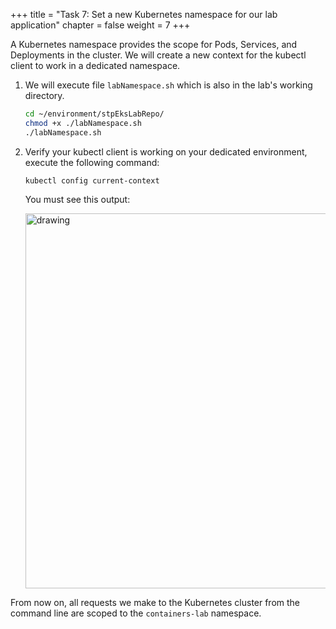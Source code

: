 +++ 
title = "Task 7: Set a new Kubernetes namespace for our lab application" 
chapter = false 
weight = 7 
+++

A Kubernetes namespace provides the scope for Pods, Services, and Deployments in the cluster. We will create a new context for the kubectl client to work in a dedicated namespace.

1. We will execute file ```labNamespace.sh``` which is also in the lab's working directory.

	```sh
	cd ~/environment/stpEksLabRepo/
	chmod +x ./labNamespace.sh
	./labNamespace.sh
	```

1. Verify your kubectl client is working on your dedicated environment, execute the following command:

	`kubectl config current-context`

	You must see this output:

	<img src="../readmeFiles/picture3.png" alt="drawing" width="600"/>

From now on, all requests we make to the Kubernetes cluster from the command line are scoped to the `containers-lab` namespace.

